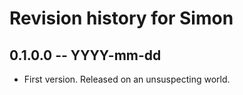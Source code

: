 # Revision history for Simon

## 0.1.0.0 -- YYYY-mm-dd

* First version. Released on an unsuspecting world.
